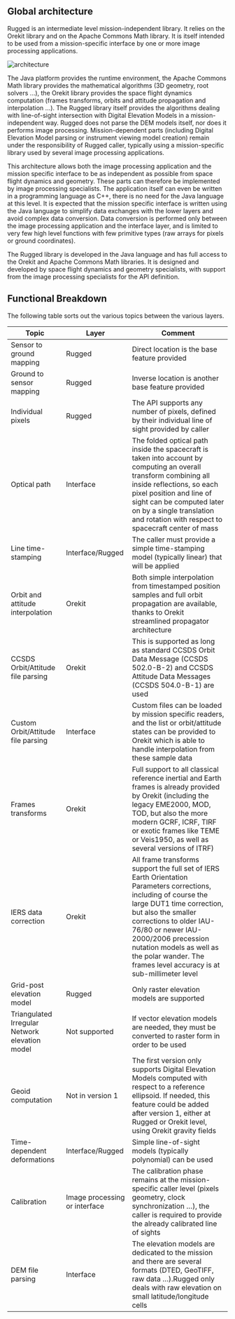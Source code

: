 <!--- Copyright 2013-2015 CS Systèmes d'Information
  Licensed under the Apache License, Version 2.0 (the "License");
  you may not use this file except in compliance with the License.
  You may obtain a copy of the License at
  
    http://www.apache.org/licenses/LICENSE-2.0
  
  Unless required by applicable law or agreed to in writing, software
  distributed under the License is distributed on an "AS IS" BASIS,
  WITHOUT WARRANTIES OR CONDITIONS OF ANY KIND, either express or implied.
  See the License for the specific language governing permissions and
  limitations under the License.
-->

Global architecture
-------------------

Rugged is an intermediate level mission-independent library. It relies on
the Orekit library and on the Apache Commons Math library. It is itself
intended to be used from a mission-specific interface by one or more
image processing applications.

![architecture](../images/rugged-architecture.png)

The Java platform provides the runtime environment, the Apache Commons
Math library provides the mathematical algorithms (3D geometry, root
solvers ...), the Orekit library provides the space flight dynamics
computation (frames transforms, orbits and attitude propagation and
interpolation ...). The Rugged library itself provides the algorithms
dealing with line-of-sight intersection with Digital Elevation Models
in a mission-independent way. Rugged does not parse the DEM models itself,
nor does it performs image processing. Mission-dependent parts (including
Digital Elevation Model parsing or instrument viewing model creation) remain
under the responsibility of Rugged caller, typically using a mission-specific
library used by several image processing applications.

This architecture allows both the image processing application and the mission
specific interface to be as independent as possible from space flight dynamics and
geometry. These parts can therefore be implemented by image processing specialists.
The application itself can even be written in a programming language as C++, there is
no need for the Java language at this level. It is expected that the mission specific
interface is written using the Java language to simplify data exchanges with the lower
layers and avoid complex data conversion. Data conversion is performed only between the
image processing application and the interface layer, and is limited to very few high
level functions with few primitive types (raw arrays for pixels or ground coordinates).

The Rugged library is developed in the Java language and has full access to the Orekit and
Apache Commons Math libraries. It is designed and developed by space flight dynamics and
geometry specialists, with support from the image processing specialists for the API definition.

Functional Breakdown
--------------------

The following table sorts out the various topics between the various layers.

|          Topic                   |           Layer         |                                                      Comment
|----------------------------------|-------------------------|-----------------------------------------------------------------------------
|  Sensor to ground mapping        |           Rugged        |                          Direct location is the base feature provided
|  Ground to sensor mapping        |           Rugged        |                       Inverse location is another base feature provided
|     Individual pixels            |           Rugged        |The API supports any number of pixels, defined by their individual line of sight provided by caller
|        Optical path              |         Interface       |The folded optical path inside the spacecraft is taken into account by computing an overall transform combining all inside reflections, so each pixel position and line of sight can be computed later on by a single translation and rotation with respect to spacecraft center of mass
|    Line time-stamping            |     Interface/Rugged    |The caller must provide a simple time-stamping model (typically linear) that will be applied
|Orbit and attitude interpolation  |          Orekit         |Both simple interpolation from timestamped position samples and full orbit propagation are available, thanks to Orekit streamlined propagator architecture
|CCSDS Orbit/Attitude file parsing |          Orekit         |This is supported as long as standard CCSDS Orbit Data Message (CCSDS 502.0-B-2) and CCSDS Attitude Data Messages (CCSDS 504.0-B-1) are used
|Custom Orbit/Attitude file parsing|        Interface        |Custom files can be loaded by mission specific readers, and the list or orbit/attitude states can be provided to Orekit which is able to handle interpolation from these sample data
|       Frames transforms          |          Orekit         |Full support to all classical reference inertial and Earth frames is already provided by Orekit (including the legacy EME2000, MOD, TOD, but also the more modern GCRF, ICRF, TIRF or exotic frames like TEME or Veis1950, as well as several versions of ITRF)
|      IERS data correction        |          Orekit         |All frame transforms support the full set of IERS Earth Orientation Parameters corrections, including of course the large DUT1 time correction, but also the smaller corrections to older IAU-76/80 or newer IAU-2000/2006 precession nutation models as well as the polar wander. The frames level accuracy is at sub-millimeter level
|     Grid-post elevation model    |          Rugged         |Only raster elevation models are supported
|Triangulated Irregular Network elevation model | Not supported |If vector elevation models are needed, they must be converted to raster form in order to be used
|         Geoid computation        |     Not in version 1    |The first version only supports Digital Elevation Models computed with respect to a reference ellipsoid. If needed, this feature could be added after version 1, either at Rugged or Orekit level, using Orekit gravity fields
|  Time-dependent deformations     |     Interface/Rugged    |Simple line-of-sight models (typically polynomial) can be used
|           Calibration            |Image processing or interface|The calibration phase remains at the mission-specific caller level (pixels geometry, clock synchronization …), the caller is required to provide the already calibrated line of sights
|         DEM file parsing         |         Interface       |The elevation models are dedicated to the mission and there are several formats (DTED, GeoTIFF, raw data …).Rugged only deals with raw elevation on small latitude/longitude cells
